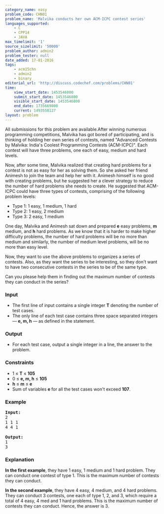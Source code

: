 ```yaml
---
category_name: easy
problem_code: CHN01
problem_name: 'Malvika conducts her own ACM-ICPC contest series'
languages_supported:
    - C
    - CPP14
    - JAVA
max_timelimit: '1'
source_sizelimit: '50000'
problem_author: admin2
problem_tester: null
date_added: 17-01-2016
tags:
    - acm15chn
    - admin2
    - binary
editorial_url: 'http://discuss.codechef.com/problems/CHN01'
time:
    view_start_date: 1453546800
    submit_start_date: 1453546800
    visible_start_date: 1453546800
    end_date: 1735669800
    current: 1493558127
layout: problem
---
```

All submissions for this problem are available.After winning numerous programming competitions, Malvika has got bored of participating, and is thinking of holding her own series of contests, named "Advanced Contests by Malvika: India's Coolest Programming Contests (ACM-ICPC)". Each contest will have three problems, one each of easy, medium and hard levels.

Now, after some time, Malvika realized that creating hard problems for a contest is not as easy for her as solving them. So she asked her friend Animesh to join the team and help her with it. Animesh himself is no good with creating problems, but he suggested her a clever strategy to reduce the number of hard problems she needs to create. He suggested that ACM-ICPC could have three types of contests, comprising of the following problem levels:

- Type 1: 1 easy, 1 medium, 1 hard
- Type 2: 1 easy, 2 medium
- Type 3: 2 easy, 1 medium

One day, Malvika and Animesh sat down and prepared **e** easy problems, **m** medium, and **h** hard problems. As we know that it is harder to make higher difficulty problems, the number of hard problems will be no more than medium and similarly, the number of medium level problems, will be no more than easy level.

Now, they want to use the above problems to organizes a series of contests. Also, as they want the series to be interesting, so they don't want to have two consecutive contests in the series to be of the same type.

Can you please help them in finding out the maximum number of contests they can conduct in the series?

### Input

- The first line of input contains a single integer **T** denoting the number of test cases.
- The only line of each test case contains three space separated integers — **e, m, h** — as defined in the statement.

### Output

- For each test case, output a single integer in a line, the answer to the problem.

### Constraints

- 1 ≤ **T** ≤ **105**
- 0 ≤ **e, m, h** ≤ **105**
- **h** ≤ **m** ≤ **e**
- Sum of variables **e** for all the test cases won't exceed **107**.

### Example

<pre><b>Input:</b>
2
1 1 1
4 4 1

<b>Output:</b>
1
3
</pre>
### Explanation

**In the first example**, they have 1 easy, 1 medium and 1 hard problem. They can conduct one contest of type 1. This is the maximum number of contests they can conduct.

**In the second example**, they have 4 easy, 4 medium, and 4 hard problems. They can conduct 3 contests, one each of type 1, 2, and 3, which require a total of 4 easy, 4 med and 1 hard problems. This is the maximum number of contests they can conduct. Hence, the answer is 3.

